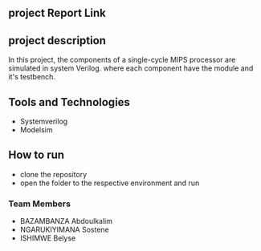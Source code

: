 ## project Report Link

## project description
In this project, the components of a single-cycle MIPS processor are simulated in system Verilog. where each component have the module and it's testbench.

## Tools and Technologies

- Systemverilog
- Modelsim 

## How to run

- clone the repository
- open the folder to the respective environment and run 

### Team Members
 - BAZAMBANZA Abdoulkalim
 - NGARUKIYIMANA Sostene
 - ISHIMWE Belyse